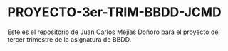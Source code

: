 # PROYECTO-3er-TRIM-BBDD-JCMD
Este es el repositorio de Juan Carlos Mejías Doñoro para el proyecto del tercer trimestre de la asignatura de BBDD.
